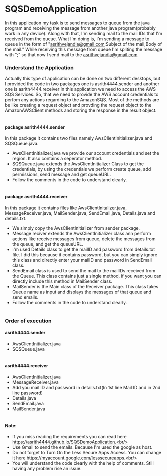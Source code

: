 # SQSDemoApplication
In this application my task is to send messages to queue from the java program and receiving the message from another java program(probably work in any device). 
Along with that, I'm sending mail to the mail IDs that I'm received from the queue.
What I'm doing is, 
I'm sending a message to queue in the form of "asrithvejandla@gmail.com;Subject of the mail;Body of the mail."
While receiving this message from queue I'm spliting the message with ";" so that now I send mail to the asrithvejandla@gmail.com

### Understand the Application
Actually this type of application can be done on two different desktops, but I provided the code in two packages one is asrith4444.sender and another one is asrith4444.receiver
In this application we need to access the AWS SQS Services. So, that we need to provide the AWS account credentials to perfom any actions regarding to the AmazonSQS.
Most of the methods are be like creating a request object and provding the request object to the AmazonAWSClient methods and storing the response in the result object.<br/><br/>

#### package asrith4444.sender
In this package it contains two files namely AwsClientInitializer.java and SQSQueue.java.
- AwsClientInitializer.java we provide our account credentials and set the region. It also contains a seperator method.
- SQSQueue.java extends the AwsClientInitializer Class to get the credentials, by using the credentials we perform create queue, add permissions, send message and get queueURL.
- Follow the comments in the code to understand clearly.<br/><br/>

#### package asrith4444.receiver
In this package it contains files like AwsClientInitalizer.java, MessageReceiver.java, MailSender.java, SendEmail.java, Details.java and details.txt.
- We simply copy the AwsClientInitializer from sender package.
- Message reciver extends the AwsClientInitializer class ann perform actions like receive messages from queue, delete the messages from the queue, and get the queueURL.
- I'm used Details class to get the mailID and password from details.txt file. I did this because it contains password, but you can simply ignore this class and directly enter your mailID and password in SendEmail class.
- SendEmail class is used to send the mail to the mailIDs received from the Queue. This class contains just a single method, if you want you can directly include this method in MailSender class.
- MailSender is the Main class of the Receiver package. This class takes Queue name as input and displays the messages of that queue and send emails.
- Follow the comments in the code to understand clearly.<br/><br/>

### Order of execution

#### asrith4444.sender
- AwsClientInitializer.java
- SQSQueue.java<br/><br/>

#### asrith4444.receiver
- AwsClientInitializer.java<br/>
- MessageReceiver.java<br/>
- Add you mail ID and password in details.txt(In 1st line Mail ID and in 2nd line password)<br/>
- Details.java<br/>
- SendEmail.java<br/>
- MailSender.java<br/><br/>

#### Note:
- If you miss reading the requirements you can read here https://asrith4444.github.io/SQSDemoApplication.<br/>
- Use Gmail to send the emails. Because I'm used the google as host.<br/>
- Do not forget to Turn On the Less Secure Apps Access. You can change it here https://myaccount.google.com/lesssecureapps.<br/>
- You will understand the code clearly with the help of comments. Still having any problem rise an issue.
